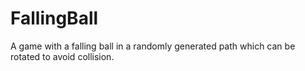 # FallingBall
 A game with a falling ball in a randomly generated path which can be rotated to avoid collision.
